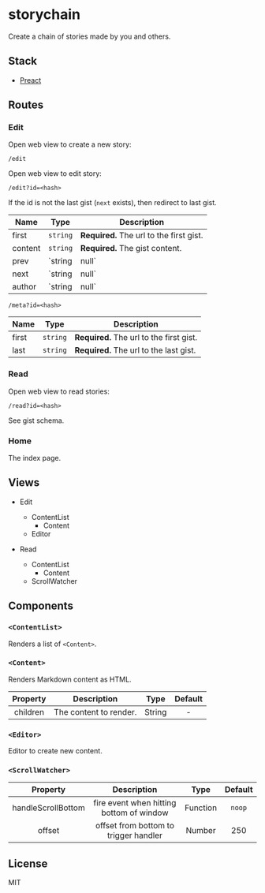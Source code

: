 # storychain

Create a chain of stories made by you and others.

## Stack
- [Preact](https://github.com/developit/preact)

## Routes 

### Edit

Open web view to create a new story:

```
/edit
```

Open web view to edit story:

```
/edit?id=<hash>
```

If the id is not the last gist (`next` exists), then redirect to last gist.

| Name | Type | Description |
| --- | --- | --- |
| first | `string` | **Required.** The url to the first gist. |
| content |  `string` | **Required.** The gist content. |
| prev | `string|null` | The url to the previous gist. |
| next | `string|null` | The url to the next gist. |
| author | `string|null` | The author of the gist. |

```
/meta?id=<hash>
```

| Name | Type | Description |
| --- | --- | --- |
| first | `string` | **Required.** The url to the first gist. |
| last | `string` | **Required.** The url to the last gist. |

### Read

Open web view to read stories:

```
/read?id=<hash>
```

See gist schema.

### Home

The index page.

## Views

- Edit
  - ContentList
    - Content
  - Editor 

- Read
  - ContentList
    - Content
  - ScrollWatcher

## Components

### `<ContentList>`

Renders a list of `<Content>`.

### `<Content>`

Renders Markdown content as HTML.

|Property|Description|Type|Default|
| :-: | :-: | :-: | :-: |
| children | The content to render. | String | - |

### `<Editor>`

Editor to create new content.

### `<ScrollWatcher>`

|Property|Description|Type|Default|
| :-: | :-: | :-: | :-: |
| handleScrollBottom | fire event when hitting bottom of window| Function | `noop` | 
| offset | offset from bottom to trigger handler | Number | 250 |

## License

MIT
